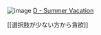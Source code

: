 
![image](https://gyazo.com/f6496587ea152b51f338014d024b0bde/thumb/1000)
[D - Summer Vacation](https://atcoder.jp/contests/abc137/tasks/abc137_d)

[[選択肢が少ない方から貪欲]]
